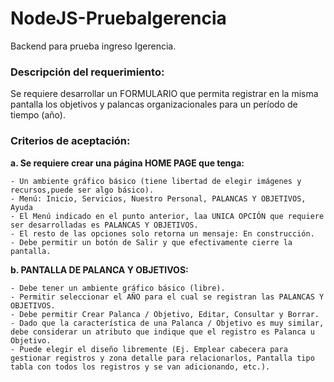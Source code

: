# NodeJS-PruebaIgerencia
Backend para prueba ingreso Igerencia. 

### Descripción del requerimiento: 
Se requiere desarrollar un FORMULARIO que permita registrar en la misma pantalla los objetivos y palancas organizacionales para un período de tiempo (año).

### Criterios de aceptación:
  **a. Se requiere crear una página HOME PAGE que tenga:**
  
    - Un ambiente gráfico básico (tiene libertad de elegir imágenes y recursos,puede ser algo básico). 
    - Menú: Inicio, Servicios, Nuestro Personal, PALANCAS Y OBJETIVOS, Ayuda
    - El Menú indicado en el punto anterior, laa UNICA OPCIÓN que requiere ser desarrolladas es PALANCAS Y OBJETIVOS.
    - El resto de las opciones solo retorna un mensaje: En construcción.
    - Debe permitir un botón de Salir y que efectivamente cierre la pantalla.
    
  **b. PANTALLA DE PALANCA Y OBJETIVOS:**
  
    - Debe tener un ambiente gráfico básico (libre).
    - Permitir seleccionar el AÑO para el cual se registran las PALANCAS Y OBJETIVOS.
    - Debe permitir Crear Palanca / Objetivo, Editar, Consultar y Borrar.
    - Dado que la característica de una Palanca / Objetivo es muy similar, debe considerar un atributo que indique que el registro es Palanca u Objetivo.
    - Puede elegir el diseño libremente (Ej. Emplear cabecera para gestionar registros y zona detalle para relacionarlos, Pantalla tipo tabla con todos los registros y se van adicionando, etc.).
